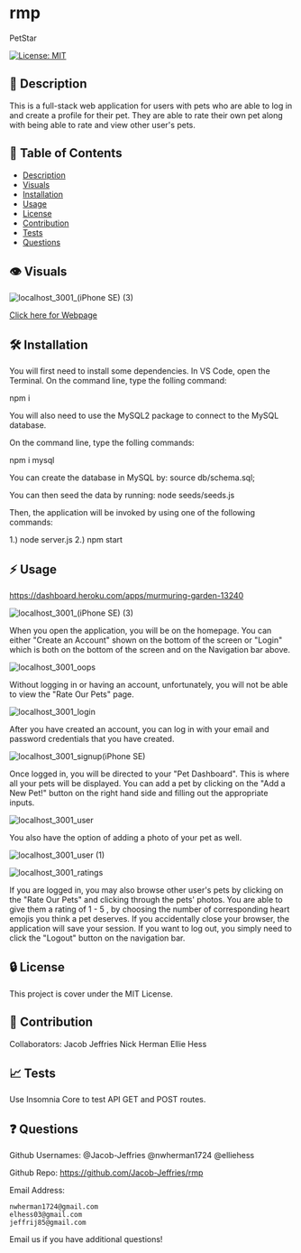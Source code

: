 # rmp
PetStar

[![License: MIT](https://img.shields.io/badge/License-MIT-yellow.svg)](https://opensource.org/licenses/MIT)

## :blue_book: Description

This is a full-stack web application for users with pets who are able to log in and create a profile for their pet. They are able to rate their own pet along with being able to rate and view other user's pets. 

## :bookmark_tabs: Table of Contents

- [Description](#description)
- [Visuals](#visuals)
- [Installation](#installation)
- [Usage](#usage)
- [License](#license)
- [Contribution](#contribution)
- [Tests](#tests)
- [Questions](#questions)

## :eye: Visuals

![localhost_3001_(iPhone SE) (3)](https://user-images.githubusercontent.com/118075347/226147029-d5cf190e-e104-45b7-81c4-e187a9388fee.png)

[Click here for Webpage](https://murmuring-garden-13240.herokuapp.com/)

## :hammer_and_wrench: Installation

You will first need to install some dependencies. In VS Code, open the Terminal. On the command line, type the folling command:

npm i

You will also need to use the MySQL2 package to connect to the MySQL database.

On the command line, type the folling commands:

npm i mysql

You can create the database in MySQL by: source db/schema.sql;

You can then seed the data by running: node seeds/seeds.js

Then, the application will be invoked by using one of the following commands:

1.) node server.js 2.) npm start

## :zap: Usage

https://dashboard.heroku.com/apps/murmuring-garden-13240

![localhost_3001_(iPhone SE) (3)](https://user-images.githubusercontent.com/118075347/226147029-d5cf190e-e104-45b7-81c4-e187a9388fee.png)

When you open the application, you will be on the homepage. You can either "Create an Account" shown on the bottom of the screen or "Login" which is both on the bottom of the screen and on the Navigation bar above.

![localhost_3001_oops](https://user-images.githubusercontent.com/118075347/226147052-1c9b6c0a-ca36-46af-bfe1-5fae51f8fb1d.png)

Without logging in or having an account, unfortunately, you will not be able to view the "Rate Our Pets" page.

![localhost_3001_login](https://user-images.githubusercontent.com/118075347/226147059-d16ca51c-2cc0-4029-af2b-b6a7c4fe4a17.png)

After you have created an account, you can log in with your email and password credentials that you have created.

![localhost_3001_signup(iPhone SE)](https://user-images.githubusercontent.com/118075347/226147085-2afbea71-7916-4b16-8ae5-edc4e1cedf49.png)

Once logged in, you will be directed to your "Pet Dashboard". This is where all your pets will be displayed. You can add a pet by clicking on the "Add a New Pet!" button on the right hand side and filling out the appropriate inputs.

![localhost_3001_user](https://user-images.githubusercontent.com/118075347/226147044-c5476f36-b5d2-4762-9a3a-581626bb8ee2.png)

You also have the option of adding a photo of your pet as well.

![localhost_3001_user (1)](https://user-images.githubusercontent.com/118075347/226147158-37f0c481-b3fa-485a-b315-0994e528306c.png)

![localhost_3001_ratings](https://user-images.githubusercontent.com/118075347/226147103-76ab0de2-8dea-4815-a056-34baa7ed5121.png)

If you are logged in, you may also browse other user's pets by clicking on the "Rate Our Pets" and clicking through the pets' photos. You are able to give them a rating of 1 - 5 , by choosing the number of corresponding heart emojis you think a pet deserves. If you accidentally close your browser, the application will save your session. If you want to log out, you simply need to click the "Logout" button on the navigation bar. 

## :lock: License

This project is cover under the MIT License.

## :handshake: Contribution
Collaborators:
Jacob Jeffries
Nick Herman
Ellie Hess

## :chart_with_upwards_trend: Tests

Use Insomnia Core to test API GET and POST routes. 

## :question: Questions
Github Usernames: 
    @Jacob-Jeffries
    @nwherman1724
    @elliehess

Github Repo: https://github.com/Jacob-Jeffries/rmp

Email Address:

    nwherman1724@gmail.com
    elhess03@gmail.com
    jeffrij85@gmail.com

Email us if you have additional questions!
